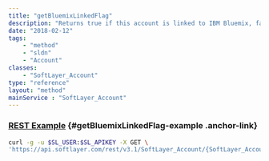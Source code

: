 ```yaml
---
title: "getBluemixLinkedFlag"
description: "Returns true if this account is linked to IBM Bluemix, false if not."
date: "2018-02-12"
tags:
    - "method"
    - "sldn"
    - "Account"
classes:
    - "SoftLayer_Account"
type: "reference"
layout: "method"
mainService : "SoftLayer_Account"
---
```


### [REST Example](#getBluemixLinkedFlag-example) <a href="/article/rest/"><i class="fas fa-question"></i></a> {#getBluemixLinkedFlag-example .anchor-link} 
```bash
curl -g -u $SL_USER:$SL_APIKEY -X GET \
'https://api.softlayer.com/rest/v3.1/SoftLayer_Account/{SoftLayer_AccountID}/getBluemixLinkedFlag'
```
